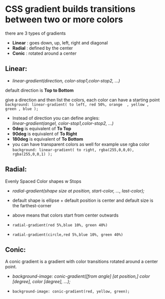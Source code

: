 # CSS gradient builds transitions between two or more colors
there are 3 types of gradients
- **Linear** : goes down, up, left, right and diagonal
- **Radial** : defined by the center
- **Conic** : rotated around a center

## Linear:
* _linear-gradient(direction, color-stop1,color-stop2, ...)_

default direction is **Top to Bottom**<br>

give a direction and then list the colors, each color can have a starting point
`background: linear-gradient(
to left,
red 50%,
orange  ,
yellow ,
green ,
blue
);`

* Instead of direction you can define angles:<br>
_linear-gradient(angel, color-stop1,color-stop2, ...)_
* **0deg** is equivalent of **To Top**
* **90deg** is equivalent of **To Right**
* **180deg** is equivalent of **To Bottom**
* you can have transparent colors as well for example use rgba color
  `background: linear-gradient(
  to right,
  rgba(255,0,0,0),
  rgba(255,0,0,1)
  );`

## Radial:
Evenly Spaced Color shapes w Stops
* _radial-gradient(shape size at position, start-color, ..., last-color);_
* default shape is ellipse + default position is center and default size is the farthest-corner
* above means that colors start from center outwards

* `radial-gradient(red 5%,blue 10%, green 40%)`
* `radial-gradient(circle,red 5%,blue 10%, green 40%)`

## Conic:
A conic gradient is a gradient with color transitions rotated around a center point.
* _background-image: conic-gradient([from angle] [at position,] color [degree], color [degree], ...);_

* `background-image: conic-gradient(red, yellow, green);`